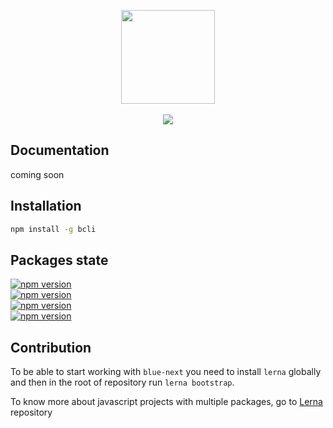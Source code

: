 <p align="center">
  <img  src="http://i.imgur.com/QmJrU0A.png" width="150" />
  <br />
  <br />
  <a href="https://travis-ci.org/Blocklevel/blue-next">
    <img src="https://travis-ci.org/Blocklevel/blue-next.svg?branch=master" />
  </a>
</p>

## Documentation
coming soon

## Installation

```bash
npm install -g bcli
```

## Packages state
<p>
  <a href="https://www.npmjs.com/package/bcli">
    <img src="https://img.shields.io/npm/v/bcli.svg?label=bcli" alt="npm version">
  </a><br>
  <a href="https://www.npmjs.com/package/blue-scripts">
    <img src="https://img.shields.io/npm/v/blue-scripts.svg?label=blue-scripts" alt="npm version">
  </a><br>
  <a href="https://www.npmjs.com/package/blue-templates">
    <img src="https://img.shields.io/npm/v/blue-templates.svg?label=blue-templates" alt="npm version">
  </a><br>
  <a href="https://www.npmjs.com/package/eslint-config-blocklevel">
    <img src="https://img.shields.io/npm/v/eslint-config-blocklevel.svg?label=eslint-config-blocklevel" alt="npm version">
  </a><br>
</p>

## Contribution

To be able to start working with `blue-next` you need to install `lerna` globally and then in the root of repository run `lerna bootstrap`.

To know more about javascript projects with multiple packages, go to [Lerna](https://github.com/lerna/lerna) repository
